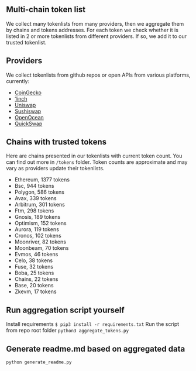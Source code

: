 
## Multi-chain token list 
We collect many tokenlists from many providers, then we aggregate them by chains and tokens addresses. 
For each token we check whether it is listed in 2 or more tokenlists from different providers. If so, 
we add it to our trusted tokenlist.

## Providers
We collect tokenlists from github repos or open APIs from various platforms, currently:
- [CoinGecko](https://www.coingecko.com/)
- [1inch](https://app.1inch.io/)
- [Uniswap](https://uniswap.org/)
- [Sushiswap](https://www.sushi.com/)
- [OpenOcean](https://openocean.finance/)
- [QuickSwap](https://quickswap.exchange/#/swap)

## Chains with trusted tokens
Here are chains presented in our tokenlists with current token count. You can find out more in `/tokens` folder.
Token counts are approximate and may vary as providers update their tokenlists.
- Ethereum, 1377 tokens
- Bsc, 944 tokens
- Polygon, 586 tokens
- Avax, 339 tokens
- Arbitrum, 301 tokens
- Ftm, 298 tokens
- Gnosis, 189 tokens
- Optimism, 152 tokens
- Aurora, 119 tokens
- Cronos, 102 tokens
- Moonriver, 82 tokens
- Moonbeam, 70 tokens
- Evmos, 46 tokens
- Celo, 38 tokens
- Fuse, 32 tokens
- Boba, 25 tokens
- Chains, 22 tokens
- Base, 20 tokens
- Zkevm, 17 tokens

## Run aggregation script yourself
Install requirements
```$ pip3 install -r requirements.txt```
Run the script from repo root folder
```python3 aggregate_tokens.py```
## Generate readme.md based on aggregated data
```bash
python generate_readme.py
```
